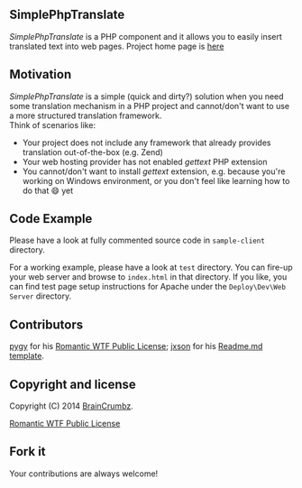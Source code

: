 ## SimplePhpTranslate

<!---
At the top of the file there should be a short introduction and/ or overview that explains **what** the project is. This description should match descriptions added for package managers (Gemspec, package.json, etc.)
--->

*SimplePhpTranslate* is a PHP component and it allows you to easily insert translated text into web pages. Project home page is [here](http://braincrumbz.github.io/simple-php-translate/)

## Motivation

<!---
A short description of the motivation behind the creation and maintenance of the project. This should explain **why** the project exists.
--->

*SimplePhpTranslate* is a simple (quick and dirty?) solution when you need some translation mechanism in a PHP project and cannot/don't want to 
use a more structured translation framework.  
Think of scenarios like:

 - Your project does not include any framework that already provides translation out-of-the-box (e.g. Zend)
 - Your web hosting provider has not enabled *gettext* PHP extension
 - You cannot/don't want to install *gettext* extension, e.g. because you're working on Windows environment, 
 or you don't feel like learning how to do that :smile: yet

## Code Example

<!---
Show what the library does as concisely as possible, developers should be able to figure out **how** your project solves their problem by looking at the code example. Make sure the API you are showing off is obvious, and that your code is short and concise.
--->

Please have a look at fully commented source code in `sample-client` directory. 

For a working example, please have a look at `test` directory. You can fire-up your web server and browse to `index.html` in that directory. 
If you like, you can find test page setup instructions for Apache under the `Deploy\Dev\Web Server` directory.

<!---
## Installation

Provide code examples and explanations of how to get the project.
--->

<!---
## API Reference

Depending on the size of the project, if it is small and simple enough the reference docs can be added to the README. For medium size to larger projects it is important to at least provide a link to where the API reference docs live.
--->

<!---
## Tests

Describe and show how to run the tests with code examples.
--->

## Contributors

<!---
Let people know how they can dive into the project, include important links to things like issue trackers, irc, twitter accounts if applicable.
--->

[pygy](https://github.com/pygy) for his [Romantic WTF Public License](https://github.com/pygy/The-Romantic-WTF-Public-License); 
[jxson](https://gist.github.com/jxson) for his [Readme.md template](https://gist.github.com/jxson/1784669).

## Copyright and license

<!---
A short snippet describing the license (MIT, Apache, etc.)
--->

Copyright (C) 2014 [BrainCrumbz](http://www.braincrumbz.com).

[Romantic WTF Public License](./license.md)

## Fork it

Your contributions are always welcome!

